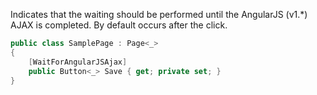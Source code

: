 Indicates that the waiting should be performed until the AngularJS (v1.*) AJAX is completed. 
By default occurs after the click.

```cs
public class SamplePage : Page<_>
{
    [WaitForAngularJSAjax]
    public Button<_> Save { get; private set; }
}
```